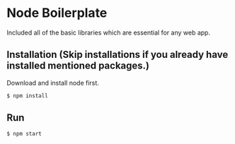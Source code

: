 # Node Boilerplate
Included all of the basic libraries which are essential for any web app.
 
## Installation (Skip installations if you already have installed mentioned packages.)

Download and install node first.

```bash
$ npm install 
```


## Run

```bash
$ npm start
```
